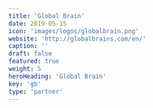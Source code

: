 ```yaml
---
title: 'Global Brain'
date: 2019-05-15	
icon: 'images/logos/globalbrain.png'
website: 'http://globalbrains.com/en/'
caption: ''
draft: false
featured: true
weight: 5
heroHeading: 'Global Brain'
key: 'gb'
type: 'partner'
---
```

